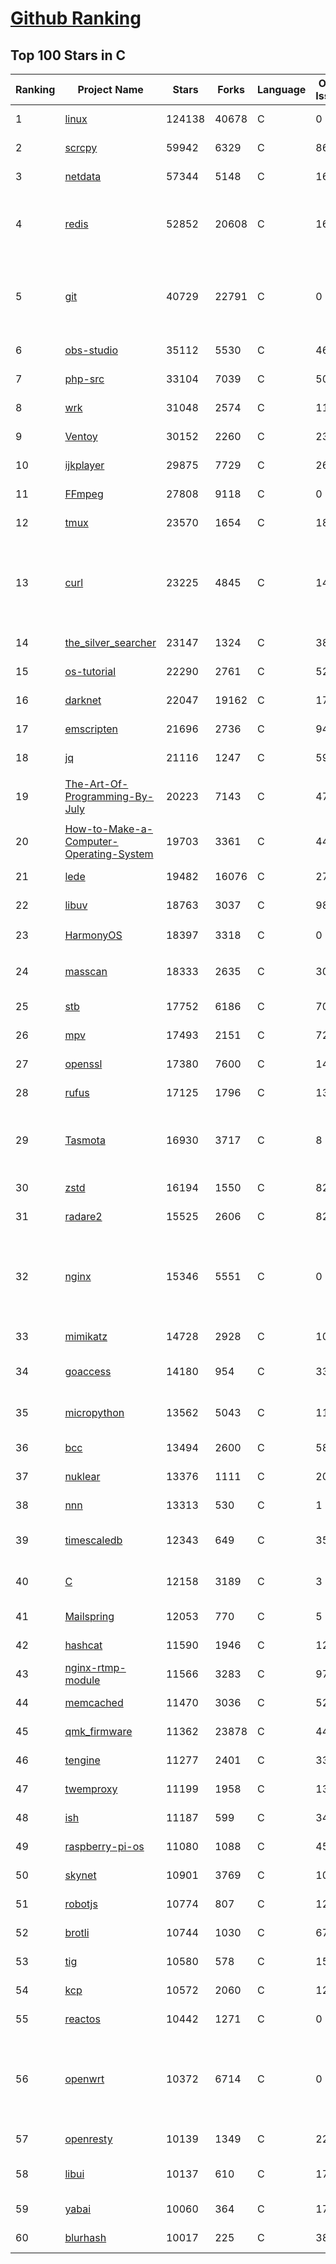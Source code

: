 [Github Ranking](../README.md)
==========

## Top 100 Stars in C

| Ranking | Project Name | Stars | Forks | Language | Open Issues | Description | Last Commit |
| ------- | ------------ | ----- | ----- | -------- | ----------- | ----------- | ----------- |
| 1 | [linux](https://github.com/torvalds/linux) | 124138 | 40678 | C | 0 | Linux kernel source tree | 2022-01-15T09:10:43Z |
| 2 | [scrcpy](https://github.com/Genymobile/scrcpy) | 59942 | 6329 | C | 865 | Display and control your Android device | 2022-01-16T00:46:08Z |
| 3 | [netdata](https://github.com/netdata/netdata) | 57344 | 5148 | C | 163 | Real-time performance monitoring, done right! https://www.netdata.cloud | 2022-01-15T22:24:22Z |
| 4 | [redis](https://github.com/redis/redis) | 52852 | 20608 | C | 1610 | Redis is an in-memory database that persists on disk. The data model is key-value, but many different kind of values are supported: Strings, Lists, Sets, Sorted Sets, Hashes, Streams, HyperLogLogs, Bitmaps. | 2022-01-15T18:39:28Z |
| 5 | [git](https://github.com/git/git) | 40729 | 22791 | C | 0 | Git Source Code Mirror - This is a publish-only repository but pull requests can be turned into patches to the mailing list via GitGitGadget (https://gitgitgadget.github.io/). Please follow Documentation/SubmittingPatches procedure for any of your improvements. | 2022-01-15T23:52:41Z |
| 6 | [obs-studio](https://github.com/obsproject/obs-studio) | 35112 | 5530 | C | 465 | OBS Studio - Free and open source software for live streaming and screen recording | 2022-01-15T23:50:15Z |
| 7 | [php-src](https://github.com/php/php-src) | 33104 | 7039 | C | 50 | The PHP Interpreter | 2022-01-15T21:24:53Z |
| 8 | [wrk](https://github.com/wg/wrk) | 31048 | 2574 | C | 111 | Modern HTTP benchmarking tool | 2021-12-13T04:58:17Z |
| 9 | [Ventoy](https://github.com/ventoy/Ventoy) | 30152 | 2260 | C | 239 | A new bootable USB solution. | 2022-01-15T01:13:55Z |
| 10 | [ijkplayer](https://github.com/bilibili/ijkplayer) | 29875 | 7729 | C | 2646 | Android/iOS video player based on FFmpeg n3.4, with MediaCodec, VideoToolbox support. | 2022-01-11T06:26:54Z |
| 11 | [FFmpeg](https://github.com/FFmpeg/FFmpeg) | 27808 | 9118 | C | 0 | Mirror of https://git.ffmpeg.org/ffmpeg.git | 2022-01-15T01:30:19Z |
| 12 | [tmux](https://github.com/tmux/tmux) | 23570 | 1654 | C | 18 | tmux source code | 2022-01-15T19:28:55Z |
| 13 | [curl](https://github.com/curl/curl) | 23225 | 4845 | C | 14 | A command line tool and library for transferring data with URL syntax, supporting DICT, FILE, FTP, FTPS, GOPHER, GOPHERS, HTTP, HTTPS, IMAP, IMAPS, LDAP, LDAPS, MQTT, POP3, POP3S, RTMP, RTMPS, RTSP, SCP, SFTP, SMB, SMBS, SMTP, SMTPS, TELNET and TFTP. libcurl offers a myriad of powerful features | 2022-01-15T23:11:25Z |
| 14 | [the_silver_searcher](https://github.com/ggreer/the_silver_searcher) | 23147 | 1324 | C | 386 | A code-searching tool similar to ack, but faster. | 2021-12-15T02:06:41Z |
| 15 | [os-tutorial](https://github.com/cfenollosa/os-tutorial) | 22290 | 2761 | C | 52 | How to create an OS from scratch | 2022-01-06T14:56:30Z |
| 16 | [darknet](https://github.com/pjreddie/darknet) | 22047 | 19162 | C | 1726 | Convolutional Neural Networks | 2022-01-09T02:51:04Z |
| 17 | [emscripten](https://github.com/emscripten-core/emscripten) | 21696 | 2736 | C | 944 | Emscripten: An LLVM-to-WebAssembly Compiler | 2022-01-15T14:50:51Z |
| 18 | [jq](https://github.com/stedolan/jq) | 21116 | 1247 | C | 591 | Command-line JSON processor | 2022-01-07T10:10:18Z |
| 19 | [The-Art-Of-Programming-By-July](https://github.com/julycoding/The-Art-Of-Programming-By-July) | 20223 | 7143 | C | 47 | 本项目曾冲到全球第一，干货集锦见本页面最底部，另完整精致的纸质版《编程之法：面试和算法心得》已在京东/当当上销售 | 2021-07-03T07:47:32Z |
| 20 | [How-to-Make-a-Computer-Operating-System](https://github.com/SamyPesse/How-to-Make-a-Computer-Operating-System) | 19703 | 3361 | C | 44 | How to Make a Computer Operating System in C++ | 2021-12-16T09:10:55Z |
| 21 | [lede](https://github.com/coolsnowwolf/lede) | 19482 | 16076 | C | 270 | Lean's OpenWrt source | 2022-01-16T01:58:24Z |
| 22 | [libuv](https://github.com/libuv/libuv) | 18763 | 3037 | C | 98 | Cross-platform asynchronous I/O | 2022-01-15T18:05:09Z |
| 23 | [HarmonyOS](https://github.com/Awesome-HarmonyOS/HarmonyOS) | 18397 | 3318 | C | 0 | A curated list of awesome things related to HarmonyOS. 华为鸿蒙操作系统。 | 2021-06-16T23:05:35Z |
| 24 | [masscan](https://github.com/robertdavidgraham/masscan) | 18333 | 2635 | C | 303 | TCP port scanner, spews SYN packets asynchronously, scanning entire Internet in under 5 minutes. | 2022-01-15T19:20:37Z |
| 25 | [stb](https://github.com/nothings/stb) | 17752 | 6186 | C | 70 | stb single-file public domain libraries for C/C++ | 2022-01-06T09:58:19Z |
| 26 | [mpv](https://github.com/mpv-player/mpv) | 17493 | 2151 | C | 726 | 🎥 Command line video player | 2022-01-15T23:57:23Z |
| 27 | [openssl](https://github.com/openssl/openssl) | 17380 | 7600 | C | 1406 | TLS/SSL and crypto library | 2022-01-15T21:48:05Z |
| 28 | [rufus](https://github.com/pbatard/rufus) | 17125 | 1796 | C | 13 | The Reliable USB Formatting Utility | 2022-01-10T12:13:37Z |
| 29 | [Tasmota](https://github.com/arendst/Tasmota) | 16930 | 3717 | C | 8 | Alternative firmware for ESP8266 with easy configuration using webUI, OTA updates, automation using timers or rules, expandability and entirely local control over MQTT, HTTP, Serial or KNX. Full documentation at | 2022-01-15T22:50:48Z |
| 30 | [zstd](https://github.com/facebook/zstd) | 16194 | 1550 | C | 82 | Zstandard - Fast real-time compression algorithm | 2022-01-16T00:55:26Z |
| 31 | [radare2](https://github.com/radareorg/radare2) | 15525 | 2606 | C | 825 | UNIX-like reverse engineering framework and command-line toolset | 2022-01-15T22:01:41Z |
| 32 | [nginx](https://github.com/nginx/nginx) | 15346 | 5551 | C | 0 | An official read-only mirror of http://hg.nginx.org/nginx/ which is updated hourly. Pull requests on GitHub cannot be accepted and will be automatically closed. The proper way to submit changes to nginx is via the nginx development mailing list, see http://nginx.org/en/docs/contributing_changes.html | 2022-01-11T01:13:28Z |
| 33 | [mimikatz](https://github.com/gentilkiwi/mimikatz) | 14728 | 2928 | C | 104 | A little tool to play with Windows security | 2021-12-10T13:11:21Z |
| 34 | [goaccess](https://github.com/allinurl/goaccess) | 14180 | 954 | C | 333 | GoAccess is a real-time web log analyzer and interactive viewer that runs in a terminal in *nix systems or through your browser. | 2022-01-15T01:57:27Z |
| 35 | [micropython](https://github.com/micropython/micropython) | 13562 | 5043 | C | 1115 | MicroPython - a lean and efficient Python implementation for microcontrollers and constrained systems | 2022-01-15T19:34:19Z |
| 36 | [bcc](https://github.com/iovisor/bcc) | 13494 | 2600 | C | 589 | BCC - Tools for BPF-based Linux IO analysis, networking, monitoring, and more | 2022-01-15T19:38:58Z |
| 37 | [nuklear](https://github.com/vurtun/nuklear) | 13376 | 1111 | C | 207 | A single-header ANSI C gui library | 2020-01-03T21:36:41Z |
| 38 | [nnn](https://github.com/jarun/nnn) | 13313 | 530 | C | 1 | n³ The unorthodox terminal file manager | 2022-01-09T10:46:37Z |
| 39 | [timescaledb](https://github.com/timescale/timescaledb) | 12343 | 649 | C | 358 | An open-source time-series SQL database optimized for fast ingest and complex queries.  Packaged as a PostgreSQL extension. | 2022-01-15T10:29:43Z |
| 40 | [C](https://github.com/TheAlgorithms/C) | 12158 | 3189 | C | 3 | Collection of various algorithms in mathematics, machine learning, computer science, physics, etc implemented in C for educational purposes. | 2022-01-14T20:11:29Z |
| 41 | [Mailspring](https://github.com/Foundry376/Mailspring) | 12053 | 770 | C | 5 | :love_letter: A beautiful, fast and fully open source mail client for Mac, Windows and Linux. | 2022-01-11T21:44:40Z |
| 42 | [hashcat](https://github.com/hashcat/hashcat) | 11590 | 1946 | C | 123 | World's fastest and most advanced password recovery utility | 2022-01-15T15:41:56Z |
| 43 | [nginx-rtmp-module](https://github.com/arut/nginx-rtmp-module) | 11566 | 3283 | C | 977 | NGINX-based Media Streaming Server | 2022-01-11T18:32:00Z |
| 44 | [memcached](https://github.com/memcached/memcached) | 11470 | 3036 | C | 52 | memcached development tree | 2022-01-13T07:45:27Z |
| 45 | [qmk_firmware](https://github.com/qmk/qmk_firmware) | 11362 | 23878 | C | 447 | Open-source keyboard firmware for Atmel AVR and Arm USB families | 2022-01-16T02:05:33Z |
| 46 | [tengine](https://github.com/alibaba/tengine) | 11277 | 2401 | C | 339 | A distribution of Nginx with some advanced features | 2021-12-14T07:36:17Z |
| 47 | [twemproxy](https://github.com/twitter/twemproxy) | 11199 | 1958 | C | 131 | A fast, light-weight proxy for memcached and redis | 2021-12-09T03:40:32Z |
| 48 | [ish](https://github.com/ish-app/ish) | 11187 | 599 | C | 349 | Linux shell for iOS | 2022-01-15T21:52:23Z |
| 49 | [raspberry-pi-os](https://github.com/s-matyukevich/raspberry-pi-os) | 11080 | 1088 | C | 45 | Learning operating system development using Linux kernel and Raspberry Pi | 2021-12-17T15:06:32Z |
| 50 | [skynet](https://github.com/cloudwu/skynet) | 10901 | 3769 | C | 10 | A lightweight online game framework | 2021-12-22T03:11:34Z |
| 51 | [robotjs](https://github.com/octalmage/robotjs) | 10774 | 807 | C | 124 | Node.js Desktop Automation.  | 2022-01-13T09:11:10Z |
| 52 | [brotli](https://github.com/google/brotli) | 10744 | 1030 | C | 67 | Brotli compression format | 2022-01-10T10:08:10Z |
| 53 | [tig](https://github.com/jonas/tig) | 10580 | 578 | C | 158 | Text-mode interface for git | 2022-01-12T17:51:02Z |
| 54 | [kcp](https://github.com/skywind3000/kcp) | 10572 | 2060 | C | 127 | :zap: KCP - A Fast and Reliable ARQ Protocol | 2021-11-24T14:18:40Z |
| 55 | [reactos](https://github.com/reactos/reactos) | 10442 | 1271 | C | 0 | A free Windows-compatible Operating System | 2022-01-16T00:56:18Z |
| 56 | [openwrt](https://github.com/openwrt/openwrt) | 10372 | 6714 | C | 0 | This repository is a mirror of https://git.openwrt.org/openwrt/openwrt.git It is for reference only and is not active for check-ins or for reporting issues.  We will continue to accept Pull Requests here. They will be merged via staging trees then into openwrt.git. All issues should be reported at: https://bugs.openwrt.org | 2022-01-16T01:57:41Z |
| 57 | [openresty](https://github.com/openresty/openresty) | 10139 | 1349 | C | 224 | High Performance Web Platform Based on Nginx and LuaJIT | 2022-01-11T15:42:38Z |
| 58 | [libui](https://github.com/andlabs/libui) | 10137 | 610 | C | 171 | Simple and portable (but not inflexible) GUI library in C that uses the native GUI technologies of each platform it supports. | 2021-12-20T07:21:10Z |
| 59 | [yabai](https://github.com/koekeishiya/yabai) | 10060 | 364 | C | 176 | A tiling window manager for macOS based on binary space partitioning | 2022-01-08T13:45:55Z |
| 60 | [blurhash](https://github.com/woltapp/blurhash) | 10017 | 225 | C | 38 | A very compact representation of a placeholder for an image. | 2022-01-13T18:38:04Z |

